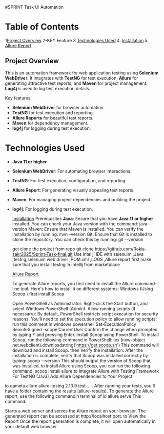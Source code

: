 #SPRINT Task UI Automation
# Table of Contents

1[Project Overview](#project-overview)
2-KEY Feature
3 [Technologies Used](#technologies-used)
4. [Installation](#installation)
5. [Allure Report](#allure-report)

## Project Overview

This is an automation framework for web application testing using **Selenium WebDriver**. It integrates with **TestNG** for test execution,
**Allure** for generating attractive test reports, and **Maven** for project management. **Log4j** is used to log test execution details.

Key features:
- **Selenium WebDriver** for browser automation.
- **TestNG** for test execution and reporting.
- **Allure Reports** for beautiful test reports.
- **Maven** for dependency management.
- **log4j** for logging during test execution.

# Technologies Used

- **Java 11 or higher**
- **Selenium WebDriver**: For automating browser interactions.
- **TestNG**: For test execution, configuration, and reporting.
- **Allure Report**: For generating visually appealing test reports.
- **Maven**: For managing project dependencies and building the project.
- **log4j**: For logging during test execution.

   [Installation](#installation)
  Prerequisites
  **Java**: Ensure that you have **Java 11 or higher** installed. You can check your Java version with the command:
   java -version
  Maven: Ensure that Maven is installed. You can verify the installation by running:
   mvn -version
  Git: Ensure that Git is installed to clone the repository. You can check this by running:
   git --version

  
   get clone the project from repo
   git clone https://github.com/Rokia-sakr2025/Sprint-Task-final.git
   Use Inteliji IDE with selenuim ,Java ,testng,selenuim web driver ,POM.xml ,LOGS ,Allure report 
   first make sure that you install testng in intellij from marketplace
  
   [Allure Report](#allure-report)
  
   To generate Allure reports, you first need to install the Allure command-line tool. Here's how to install it on different systems:
   Windows (Using Scoop )
   first install Scoop
   
   Open PowerShell as Administrator:
   Right-click the Start button, and select Windows PowerShell (Admin).
  Allow running scripts (if necessary): By default, PowerShell restricts script execution for security reasons. You'll need to set the execution policy to allow running scripts:
run this comment in windows powershell
   Set-ExecutionPolicy RemoteSigned -scope CurrentUser
Confirm the change when prompted by typing Y and pressing Enter.
Install Scoop using PowerShell: To install Scoop, run the following command in PowerShell:
iex (new-object net.webclient).downloadstring('https://get.scoop.sh')
This command will download and install Scoop.
then Verify the Installation: After the installation is complete, verify that Scoop was installed correctly by typing:
scoop --version
This should output the version of Scoop that was installed.
 to install Allure using Scoop, you can run the following command:
scoop install allure
to Integrate Allure with  Testing Framework
For TestNG (Java) Add Allure Dependencies to Your Project
<dependencies>
    <dependency>
        <groupId>io.qameta.allure</groupId>
        <artifactId>allure-testng</artifactId>
        <version>2.13.9</version>
        <scope>test</scope>
    </dependency>
</dependencies>
.....
   After running your tests, you'll have a folder containing the results (allure-results). To generate the Allure report, use the following commandin terminal of id 
   allure serve
This command:

Starts a web server and serves the Allure report on your browser.
The generated report can be accessed at http://localhost:port.
to View the Report
Once the report generation is complete, it will open automatically in your default web browser.
